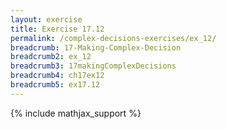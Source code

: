 ```yaml
---
layout: exercise
title: Exercise 17.12
permalink: /complex-decisions-exercises/ex_12/
breadcrumb: 17-Making-Complex-Decision
breadcrumb2: ex_12
breadcrumb3: 17makingComplexDecisions
breadcrumb4: ch17ex12
breadcrumb5: ex17.12
---
```


{% include mathjax_support %}

